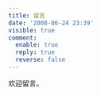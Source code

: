 ```yaml
---
title: 留言
date: '2008-06-24 23:39'
visible: true
comment:
  enable: true
  reply: true
  reverse: false
---
```


欢迎留言。

